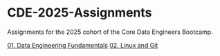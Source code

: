 # CDE-2025-Assignments
Assignments for the 2025 cohort of the Core Data Engineers Bootcamp.

[01. Data Engineering Fundamentals](./01.data-engineering-fundamentals.md)
[02. Linux and Git](./02.linux-and-git.md)
